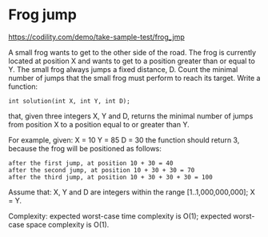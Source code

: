 Frog jump
===========

https://codility.com/demo/take-sample-test/frog_jmp

A small frog wants to get to the other side of the road. The frog is currently located at position X and wants to get to a position greater than or equal to Y. The small frog always jumps a fixed distance, D.
Count the minimal number of jumps that the small frog must perform to reach its target.
Write a function:
	
    int solution(int X, int Y, int D);
	
that, given three integers X, Y and D, returns the minimal number of jumps from position X to a position equal to or greater than Y.

For example, given:
    X = 10
    Y = 85
    D = 30
the function should return 3, because the frog will be positioned as follows:

    after the first jump, at position 10 + 30 = 40
    after the second jump, at position 10 + 30 + 30 = 70
    after the third jump, at position 10 + 30 + 30 + 30 = 100

Assume that:
    X, Y and D are integers within the range [1..1,000,000,000];
    X = Y.

Complexity:
    expected worst-case time complexity is O(1);
    expected worst-case space complexity is O(1).